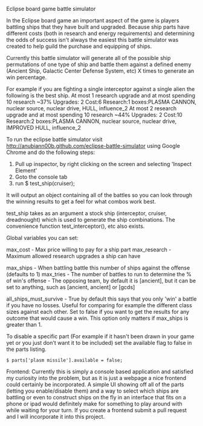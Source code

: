 Eclipse board game battle simulator

In the Eclipse board game an important aspect of the game is players battling ships that they have built and upgraded.  Because ship parts have different costs (both in research and energy requirements) and determining the odds of success isn't always the easiest this battle simulator was created to help guild the purchase and equipping of ships.

Currently this battle simulator will generate all of the possible ship permutations of one type of ship and battle them against a defined enemy (Ancient Ship, Galactic Center Defense System, etc) X times to generate an win percentage.

For example if you are fighting a single interceptor against a single alien the following is the best ship.
At most 1 research upgrade and at most spending 10 research
    ~37% Upgrades: 2 Cost:6 Research:1 boxes:PLASMA CANNON, nuclear source, nuclear drive, HULL, influence_2
At most 2 research upgrade and at most spending 10 research
    ~44% Upgrades: 2 Cost:10 Research:2 boxes:PLASMA CANNON, nuclear source, nuclear drive, IMPROVED HULL, influence_2


To run the eclipse battle simulator visit http://anubiann00b.github.com/eclipse-battle-simulator using Google Chrome and do the following steps:

1) Pull up inspector, by right clicking on the screen and selecting 'Inspect Element'
2) Goto the console tab
3) run
    $ test_ship(cruiser);

It will output an object containing all of the battles so you can look through the winning results to get a feel for what combos work best.

test_ship takes as an argument a stock ship (interceptor, cruiser, dreadnought) which is used to generate the ship combinations.  The convenience function test_interceptor(), etc also exists.


Global variables you can set:

max_cost     - Max price willing to pay for a ship part
max_research - Maximum allowed research upgrades a ship can have

max_ships    - When battling battle this number of ships against the offense (defaults to 1)
max_tries    - The number of battles to run to determine the % of win's
offense      - The opposing team, by default it is [ancient], but it can be set to anything, such as [ancient, ancient] or [gcds]

all_ships_must_survive - True by default this says that you only 'win' a battle if you have no losses.  Useful for comparing for example the different class sizes against each other. Set to false if you want to get the results for any outcome that would cause a win.  This option only matters if max_ships is greater than 1.

To disable a specific part (For example if it hasn't been drawn in your game yet or you just don't want it to be included) set the available flag to false in the parts listing.

    $ parts['plasm missile'].available = false;


Frontend:
Currently this is simply a console based application and satisfied my curiosity into the problem, but as it is just a webpage a nice frontend could certainly be incorporated.  A simple UI showing off all of the parts (letting you enable/disable them) and a way to select which ships are battling or even to construct ships on the fly in an interface that fits on a phone or ipad would definitely make for something to play around with while waiting for your turn.  If you create a frontend submit a pull request and I will incorporate it into this project.
